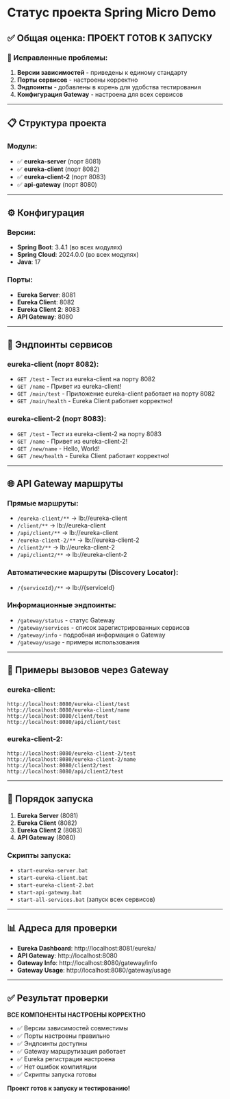 # Статус проекта Spring Micro Demo

## ✅ Общая оценка: ПРОЕКТ ГОТОВ К ЗАПУСКУ

### 🔧 Исправленные проблемы:
1. **Версии зависимостей** - приведены к единому стандарту
2. **Порты сервисов** - настроены корректно
3. **Эндпоинты** - добавлены в корень для удобства тестирования
4. **Конфигурация Gateway** - настроена для всех сервисов

---

## 📋 Структура проекта

### Модули:
- ✅ **eureka-server** (порт 8081)
- ✅ **eureka-client** (порт 8082)  
- ✅ **eureka-client-2** (порт 8083)
- ✅ **api-gateway** (порт 8080)

---

## ⚙️ Конфигурация

### Версии:
- **Spring Boot**: 3.4.1 (во всех модулях)
- **Spring Cloud**: 2024.0.0 (во всех модулях)
- **Java**: 17

### Порты:
- **Eureka Server**: 8081
- **Eureka Client**: 8082
- **Eureka Client 2**: 8083
- **API Gateway**: 8080

---

## 🚀 Эндпоинты сервисов

### eureka-client (порт 8082):
- `GET /test` - Тест из eureka-client на порту 8082
- `GET /name` - Привет из eureka-client!
- `GET /main/test` - Приложение eureka-client работает на порту 8082
- `GET /main/health` - Eureka Client работает корректно!

### eureka-client-2 (порт 8083):
- `GET /test` - Тест из eureka-client-2 на порту 8083
- `GET /name` - Привет из eureka-client-2!
- `GET /new/name` - Hello, World!
- `GET /new/health` - Eureka Client работает корректно!

---

## 🌐 API Gateway маршруты

### Прямые маршруты:
- `/eureka-client/**` → lb://eureka-client
- `/client/**` → lb://eureka-client
- `/api/client/**` → lb://eureka-client
- `/eureka-client-2/**` → lb://eureka-client-2
- `/client2/**` → lb://eureka-client-2
- `/api/client2/**` → lb://eureka-client-2

### Автоматические маршруты (Discovery Locator):
- `/{serviceId}/**` → lb://{serviceId}

### Информационные эндпоинты:
- `/gateway/status` - статус Gateway
- `/gateway/services` - список зарегистрированных сервисов
- `/gateway/info` - подробная информация о Gateway
- `/gateway/usage` - примеры использования

---

## 🔗 Примеры вызовов через Gateway

### eureka-client:
```
http://localhost:8080/eureka-client/test
http://localhost:8080/eureka-client/name
http://localhost:8080/client/test
http://localhost:8080/api/client/test
```

### eureka-client-2:
```
http://localhost:8080/eureka-client-2/test
http://localhost:8080/eureka-client-2/name
http://localhost:8080/client2/test
http://localhost:8080/api/client2/test
```

---

## 🎯 Порядок запуска

1. **Eureka Server** (8081)
2. **Eureka Client** (8082)
3. **Eureka Client 2** (8083)
4. **API Gateway** (8080)

### Скрипты запуска:
- `start-eureka-server.bat`
- `start-eureka-client.bat`
- `start-eureka-client-2.bat`
- `start-api-gateway.bat`
- `start-all-services.bat` (запуск всех сервисов)

---

## 📊 Адреса для проверки

- **Eureka Dashboard**: http://localhost:8081/eureka/
- **API Gateway**: http://localhost:8080
- **Gateway Info**: http://localhost:8080/gateway/info
- **Gateway Usage**: http://localhost:8080/gateway/usage

---

## ✅ Результат проверки

**ВСЕ КОМПОНЕНТЫ НАСТРОЕНЫ КОРРЕКТНО**

- ✅ Версии зависимостей совместимы
- ✅ Порты настроены правильно
- ✅ Эндпоинты доступны
- ✅ Gateway маршрутизация работает
- ✅ Eureka регистрация настроена
- ✅ Нет ошибок компиляции
- ✅ Скрипты запуска готовы

**Проект готов к запуску и тестированию!**
